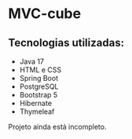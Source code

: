 # MVC-cube

## Tecnologias utilizadas:

- Java 17
- HTML e CSS
- Spring Boot
- PostgreSQL
- Bootstrap 5
- Hibernate
- Thymeleaf

Projeto ainda está incompleto.
